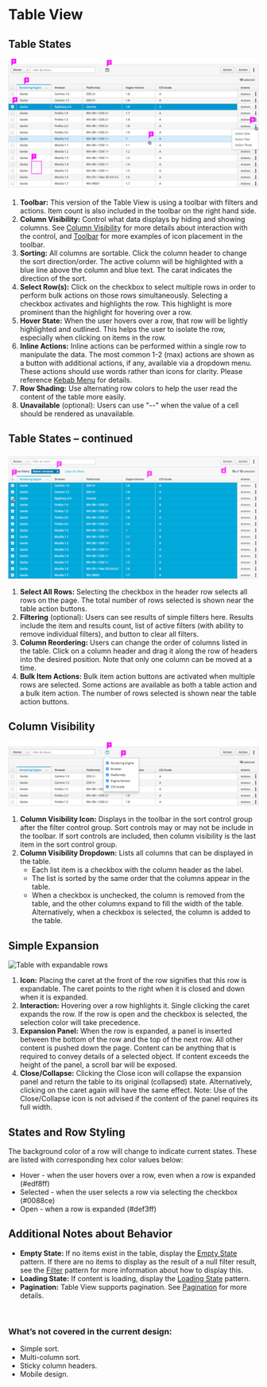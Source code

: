 # Table View

## Table States
![Table with a single row selected](./img/table-callout1.png)

1. **Toolbar:** This version of the Table View is using a toolbar with filters and actions. Item count is also included in the toolbar on the right hand side.
1. **Column Visibility:** Control what data displays by hiding and showing columns. See [Column Visibility](#column-visibility) for more details about interaction with the control, and [Toolbar](http://www.patternfly.org/pattern-library/forms-and-controls/toolbar/) for more examples of icon placement in the toolbar.
1. **Sorting:** All columns are sortable. Click the column header to change the sort direction/order. The active column will be highlighted with a blue line above the column and blue text. The carat indicates the direction of the sort.
1. **Select Row(s):** Click on the checkbox to select multiple rows in order to perform bulk actions on those rows simultaneously. Selecting a checkbox activates and highlights the row. This highlight is more prominent than the highlight for hovering over a row.
1. **Hover State:** When the user hovers over a row, that row will be lightly highlighted and outlined. This helps the user to isolate the row, especially when clicking on items in the row.
1. **Inline Actions:** Inline actions can be performed within a single row to manipulate the data. The most common 1-2 (max) actions are shown as a button with additional actions, if any, available via a dropdown menu. These actions should use words rather than icons for clarity. Please reference [Kebab Menu](http://www.patternfly.org/pattern-library/widgets/#kebabs) for details.
1. **Row Shading:** Use alternating row colors to help the user read the content of the table more easily.
1. **Unavailable** (optional): Users can use "-\-" when the value of a cell should be rendered as unavailable.

## Table States – continued
![Table with a all rows selected](./img/table-callout2.png)

1. **Select All Rows:** Selecting the checkbox in the header row selects all rows on the page. The total number of rows selected is shown near the table action buttons.
1. **Filtering** (optional): Users can see results of simple filters here. Results include the item and results count, list of active filters (with ability to remove individual filters), and button to clear all filters.
1. **Column Reordering:** Users can change the order of columns listed in the table. Click on a column header and drag it along the row of headers into the desired position. Note that only one column can be moved at a time.
1. **Bulk Item Actions:** Bulk item action buttons are activated when multiple rows are selected. Some actions are available as both a table action and a bulk item action. The number of rows selected is shown near the table action buttons.

## Column Visibility

![Table with a column visibility menu active](./img/table-col-visibility-menu.png)

1. **Column Visibility Icon:** Displays in the toolbar in the sort control group after the filter control group. Sort controls may or may not be include in the toolbar. If sort controls are included, then column visibility is the last item in the sort control group.
2. **Column Visibility Dropdown:** Lists all columns that can be displayed in the table.
    - Each list item is a checkbox with the column header as the label.
    - The list is sorted by the same order that the columns appear in the table.
    - When a checkbox is unchecked, the column is removed from the table, and the other columns expand to fill the width of the table. Alternatively, when a checkbox is selected, the column is added to the table.

## Simple Expansion

![Table with expandable rows](./img/table-expand-callout.png)

1. **Icon:** Placing the caret at the front of the row signifies that this row is expandable. The caret points to the right when it is closed and down when it is expanded.
2. **Interaction:** Hovering over a row highlights it. Single clicking the caret expands the row. If the row is open and the checkbox is selected, the selection color will take precedence.
3. **Expansion Panel:** When the row is expanded, a panel is inserted between the bottom of the row and the top of the next row. All other content is pushed down the page. Content can be anything that is required to convey details of a selected object. If content exceeds the height of the panel, a scroll bar will be exposed.
4. **Close/Collapse:** Clicking the Close icon will collapse the expansion panel and return the table to its original (collapsed) state. Alternatively, clicking on the caret again will have the same effect. Note: Use of the Close/Collapse icon is not advised if the content of the panel requires its full width.

## States and Row Styling

The background color of a row will change to indicate current states. These are listed with corresponding hex color values below:
- Hover - when the user hovers over a row, even when a row is expanded (#edf8ff)
- Selected - when the user selects a row via selecting the checkbox (#0088ce)
- Open - when a row is expanded (#def3ff)

## Additional Notes about Behavior
- **Empty State:** If no items exist in the table, display the [Empty State](http://www.patternfly.org/pattern-library/communication/empty-state/) pattern. If there are no items to display as the result of a null filter result, see the [Filter](http://www.patternfly.org/pattern-library/forms-and-controls/filter/) pattern for more information about how to display this.
- **Loading State:** If content is loading, display the [Loading State](http://www.patternfly.org/pattern-library/communication/loading-state/) pattern.
- **Pagination:** Table View supports pagination. See [Pagination](https://www.patternfly.org/pattern-library/navigation/pagination/) for more details.

<br>

### What’s not covered in the current design:

- Simple sort.
- Multi-column sort.
- Sticky column headers.
- Mobile design.
